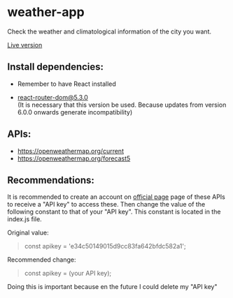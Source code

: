 # weather-app

Check the weather and climatological information of the city you want.

[Live version](https://nicolaslynch.github.io/weather-app/)




## Install dependencies:

- Remember to have React installed

- react-router-dom@5.3.0  
(It is necessary that this version be used. Because updates from version 6.0.0 onwards generate incompatibility)





## APIs:

- https://openweathermap.org/current
- https://openweathermap.org/forecast5




## Recommendations:

It is recommended to create an account on [official page](https://openweathermap.org/) page of these APIs to receive a "API key" to access these. 
Then change the value of the following constant to that of your "API key". This constant is located in the index.js file.

Original value:
> const apikey = 'e34c50149015d9cc83fa642bfdc582a1';


Recommended change:
> const apikey = (your API key);

Doing this is important because en the future I could delete my "API key"








